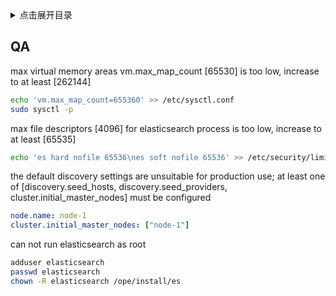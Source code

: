 <details>
<summary>点击展开目录</summary>
<!-- TOC -->

- [QA](#qa)

<!-- /TOC -->
</details>

## QA

max virtual memory areas vm.max_map_count [65530] is too low, increase to at least [262144]

```bash
echo 'vm.max_map_count=655360' >> /etc/sysctl.conf
sudo sysctl -p
```

max file descriptors [4096] for elasticsearch process is too low, increase to at least [65535]

```bash
echo 'es hard nofile 65536\nes soft nofile 65536' >> /etc/security/limits.conf
```

the default discovery settings are unsuitable for production use; at least one of [discovery.seed_hosts, discovery.seed_providers, cluster.initial_master_nodes] must be configured

```yml
node.name: node-1
cluster.initial_master_nodes: ["node-1"]
```

can not run elasticsearch as root

```bash
adduser elasticsearch
passwd elasticsearch
chown -R elasticsearch /ope/install/es
```
